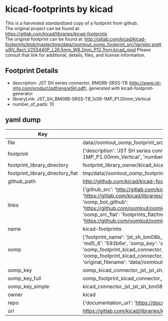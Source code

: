 # kicad-footprints by kicad  
This is a harvested standardized copy of a footprint from github.  
The original project can be found at:  
https://gitlab.com/kicad/libraries/kicad-footprints  
The original footprint can be found at:
http://gitlab.com/kicad/kicad-footprints/blob/master/tmp/data//oomlout_oomp_footprint_src/Varistor.pretty/RV_Rect_V25S440P_L26.5mm_W8.2mm_P12.7mm.kicad_mod
Please consult that link for additional, details, files, and license information.  
## Footprint Details
* description: JST SH series connector, BM08B-SRSS-TB (http://www.jst-mfg.com/product/pdf/eng/eSH.pdf), generated with kicad-footprint-generator  
* libraryLink: JST_SH_BM08B-SRSS-TB_1x08-1MP_P1.00mm_Vertical  
* number_of_pads: 10  
## yaml dump  
| Key | Value |  
| --- | --- |  
| file | data//oomlout_oomp_footprint_src/kicad-footprints/Connector_JST.pretty/JST_SH_BM08B-SRSS-TB_1x08-1MP_P1.00mm_Vertical.kicad_mod |  
| footprint | {'description': 'JST SH series connector, BM08B-SRSS-TB (http://www.jst-mfg.com/product/pdf/eng/eSH.pdf), generated with kicad-footprint-generator', 'libraryLink': 'JST_SH_BM08B-SRSS-TB_1x08-1MP_P1.00mm_Vertical', 'number_of_pads': 10} |  
| footprint_library_directory | footprint_library_owner/kicad_kicad-footprints/ |  
| footprint_library_directory_flat | tmp/data//oomlout_oomp_footprint_src/footprints_flat/kicad_connector_jst_jst_sh_bm08b_srss_tb_1x08_1mp_p1_00mm_vertical/working |  
| github_path | http://github.com/kicad/kicad-footprints/blob/master/tmp/data//oomlout_oomp_footprint_src/Connector_JST.pretty/JST_SH_BM08B-SRSS-TB_1x08-1MP_P1.00mm_Vertical.kicad_mod |  
| links | {'github_src': 'http://gitlab.com/kicad/kicad-footprints/blob/master/tmp/data//oomlout_oomp_footprint_src/Varistor.pretty/RV_Rect_V25S440P_L26.5mm_W8.2mm_P12.7mm.kicad_mod', 'github_src_repo': 'https://gitlab.com/kicad/libraries/kicad-footprints', 'oomp_bot': 'tmp/data//oomlout_oomp_footprint_src/footprints/kicad_connector_jst_jst_sh_bm08b_srss_tb_1x08_1mp_p1_00mm_vertical/working', 'oomp_bot_github': 'https://github.com/oomlout/oomlout_oomp_footprint_bot/tree/main/tmp/data//oomlout_oomp_footprint_src/footprints/kicad_connector_jst_jst_sh_bm08b_srss_tb_1x08_1mp_p1_00mm_vertical/working', 'oomp_src_flat': 'footprints_flat/tmp/data//oomlout_oomp_footprint_src/footprints_flat/kicad_connector_jst_jst_sh_bm08b_srss_tb_1x08_1mp_p1_00mm_vertical/working', 'oomp_src_flat_github': 'https://github.com/oomlout/oomlout_oomp_footprint_src/tree/main/tmp/data//oomlout_oomp_footprint_src/footprints_flat/kicad_connector_jst_jst_sh_bm08b_srss_tb_1x08_1mp_p1_00mm_vertical/working'} |  
| name | kicad-footprints |  
| oomp | {'footprint_name': 'jst_sh_bm08b_srss_tb_1x08_1mp_p1_00mm_vertical', 'library_name': 'connector_jst', 'md5': '593b6e56287c695dc2e09143d004c0b3', 'md5_10': '593b6e5628', 'md5_5': '593b6', 'md5_6': '593b6e', 'oomp_key': 'oomp_kicad_connector_jst_jst_sh_bm08b_srss_tb_1x08_1mp_p1_00mm_vertical', 'oomp_key_extra': 'oomp_footprint_kicad_connector_jst_jst_sh_bm08b_srss_tb_1x08_1mp_p1_00mm_vertical', 'oomp_key_full': 'oomp_footprint_kicad_connector_jst_jst_sh_bm08b_srss_tb_1x08_1mp_p1_00mm_vertical_593b6e', 'oomp_key_simple': 'kicad_connector_jst_jst_sh_bm08b_srss_tb_1x08_1mp_p1_00mm_vertical', 'original_filename': 'data//oomlout_oomp_footprint_src/kicad-footprints/Connector_JST.pretty/JST_SH_BM08B-SRSS-TB_1x08-1MP_P1.00mm_Vertical.kicad_mod', 'owner_name': 'kicad'} |  
| oomp_key | oomp_kicad_connector_jst_jst_sh_bm08b_srss_tb_1x08_1mp_p1_00mm_vertical |  
| oomp_key_full | oomp_footprint_kicad_connector_jst_jst_sh_bm08b_srss_tb_1x08_1mp_p1_00mm_vertical |  
| oomp_key_simple | kicad_connector_jst_jst_sh_bm08b_srss_tb_1x08_1mp_p1_00mm_vertical |  
| owner | kicad |  
| repo | {'documentation_url': 'https://docs.github.com/rest/repos/repos#get-a-repository', 'message': 'Not Found'} |  
| url | https://gitlab.com/kicad/libraries/kicad-footprints |  

